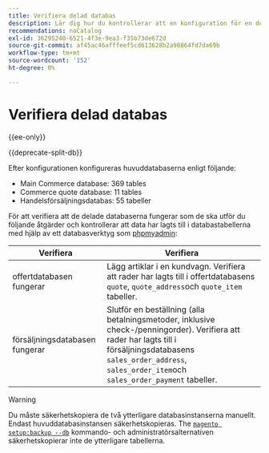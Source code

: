 ```yaml
---
title: Verifiera delad databas
description: Lär dig hur du kontrollerar att en konfiguration för en delad databas i Commerce fungerar som den ska.
recommendations: noCatalog
exl-id: 36295240-6521-4f3e-9ea3-f35b73de672d
source-git-commit: af45ac46afffeef5cd613628b2a98864fd7da69b
workflow-type: tm+mt
source-wordcount: '152'
ht-degree: 0%

---
```


# Verifiera delad databas

{{ee-only}}

{{deprecate-split-db}}

Efter konfigurationen konfigureras huvuddatabaserna enligt följande:

- Main Commerce database: 369 tables
- Commerce quote database: 11 tables
- Handelsförsäljningsdatabas: 55 tabeller

För att verifiera att de delade databaserna fungerar som de ska utför du följande åtgärder och kontrollerar att data har lagts till i databastabellerna med hjälp av ett databasverktyg som [phpmyadmin](../../installation/prerequisites/optional-software.md#phpmyadmin):

| Verifiera | Verifiera |
| -------------- | ------------- |
| offertdatabasen fungerar | Lägg artiklar i en kundvagn. Verifiera att rader har lagts till i offertdatabasens `quote`, `quote_address`och `quote_item` tabeller. |
| försäljningsdatabasen fungerar | Slutför en beställning (alla betalningsmetoder, inklusive check-/penningorder). Verifiera att rader har lagts till i försäljningsdatabasens `sales_order_address`, `sales_order_item`och `sales_order_payment` tabeller. |

>[!WARNING]
>
>Du måste säkerhetskopiera de två ytterligare databasinstanserna manuellt. Endast huvuddatabasinstansen säkerhetskopieras. The [`magento setup:backup --db`](../../installation/tutorials/backup.md) kommando- och administratörsalternativen säkerhetskopierar inte de ytterligare tabellerna.
